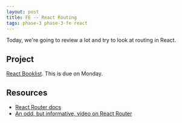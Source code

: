 ```yaml
---
layout: post
title: FE -- React Routing
tags: phase-3 phase-3-fe react
---
```


Today, we're going to review a lot and try to look at routing in React.

## Project

[React Booklist](https://classroom.github.com/a/SalPBroS). This is due on Monday.

## Resources

- [React Router docs](https://reacttraining.com/react-router/web/guides/quick-start)
- [An odd, but informative, video on React Router](https://www.youtube.com/watch?v=Law7wfdg_ls)
